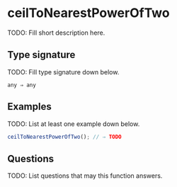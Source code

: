 # ceilToNearestPowerOfTwo

TODO: Fill short description here.

## Type signature

TODO: Fill type signature down below.

```
any ⇒ any
```

## Examples

TODO: List at least one example down below.

```javascript
ceilToNearestPowerOfTwo(); // ⇒ TODO
```

## Questions

TODO: List questions that may this function answers.
